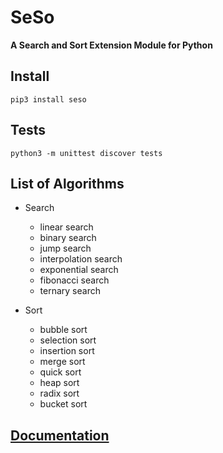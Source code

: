 # SeSo
**A Search and Sort Extension Module for Python**

## Install

```pip3 install seso```

## Tests

```python3 -m unittest discover tests```

## List of Algorithms

- Search
    - linear search
    - binary search
    - jump search
    - interpolation search
    - exponential search
    - fibonacci search
    - ternary search

- Sort
    - bubble sort
    - selection sort
    - insertion sort
    - merge sort
    - quick sort
    - heap sort
    - radix sort
    - bucket sort

## [Documentation](https://github.com/AjithRamachandran/seso/tree/main/docs)

<br />
